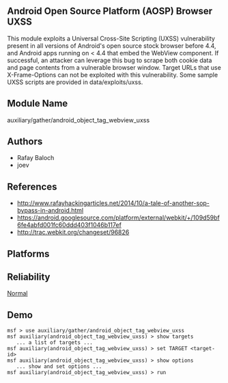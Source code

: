 ## Android Open Source Platform (AOSP) Browser UXSS

This module exploits a Universal Cross-Site Scripting (UXSS) 
vulnerability present in all versions of Android's open 
source stock browser before 4.4, and Android apps running on 
< 4.4 that embed the WebView component. If successful, an 
attacker can leverage this bug to scrape both cookie data 
and page contents from a vulnerable browser window. Target 
URLs that use X-Frame-Options can not be exploited with this 
vulnerability. Some sample UXSS scripts are provided in 
data/exploits/uxss.


## Module Name
auxiliary/gather/android_object_tag_webview_uxss

## Authors
* Rafay Baloch
* joev


## References
* http://www.rafayhackingarticles.net/2014/10/a-tale-of-another-sop-bypass-in-android.html
* https://android.googlesource.com/platform/external/webkit/+/109d59bf6fe4abfd001fc60ddd403f1046b117ef
* http://trac.webkit.org/changeset/96826




## Platforms


## Reliability
[Normal](https://github.com/rapid7/metasploit-framework/wiki/Exploit-Ranking)

## Demo

```
msf > use auxiliary/gather/android_object_tag_webview_uxss
msf auxiliary(android_object_tag_webview_uxss) > show targets
   ... a list of targets ...
msf auxiliary(android_object_tag_webview_uxss) > set TARGET <target-id>
msf auxiliary(android_object_tag_webview_uxss) > show options
   ... show and set options ...
msf auxiliary(android_object_tag_webview_uxss) > run
```
    
    